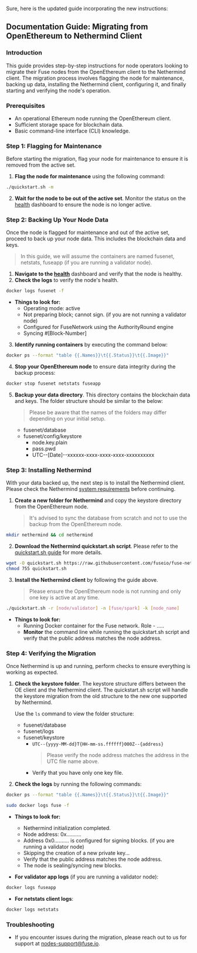 Sure, here is the updated guide incorporating the new instructions:

## Documentation Guide: Migrating from OpenEthereum to Nethermind Client

### Introduction

This guide provides step-by-step instructions for node operators looking to migrate their Fuse nodes from the OpenEthereum client to the Nethermind client. The migration process involves flagging the node for maintenance, backing up data, installing the Nethermind client, configuring it, and finally starting and verifying the node's operation.

### Prerequisites

- An operational Ethereum node running the OpenEthereum client.
- Sufficient storage space for blockchain data.
- Basic command-line interface (CLI) knowledge.

### Step 1: Flagging for Maintenance

Before starting the migration, flag your node for maintenance to ensure it is removed from the active set.

1. **Flag the node for maintenance** using the following command:

```bash
./quickstart.sh -m
```

2. **Wait for the node to be out of the active set**. Monitor the status on the [health](https://health.fuse.io/) dashboard to ensure the node is no longer active.

### Step 2: Backing Up Your Node Data

Once the node is flagged for maintenance and out of the active set, proceed to back up your node data. This includes the blockchain data and keys.

> In this guide, we will assume the containers are named fusenet, netstats, fuseapp (if you are running a validator node).

1. **Navigate to the [health](https://health.fuse.io/)** dashboard and verify that the node is healthy.
2. **Check the logs** to verify the node's health.

```bash
docker logs fusenet -f
```

- **Things to look for:**
  - Operating mode: active
  - Not preparing block; cannot sign. (if you are not running a validator node)
  - Configured for FuseNetwork using the AuthorityRound engine
  - Syncing #[Block-Number]

3. **Identify running containers** by executing the command below:

```bash
docker ps --format "table {{.Names}}\t{{.Status}}\t{{.Image}}"
```

4. **Stop your OpenEthereum node** to ensure data integrity during the backup process:

```bash
docker stop fusenet netstats fuseapp
```

5. **Backup your data directory**. This directory contains the blockchain data and keys. The folder structure should be similar to the below:
   > Please be aware that the names of the folders may differ depending on your initial setup.
   - fusenet/database
   - fusenet/config/keystore
     - node.key.plain
     - pass.pwd
     - UTC--[Date]--xxxxxx-xxxx-xxxx-xxxx-xxxxxxxxxx

### Step 3: Installing Nethermind

With your data backed up, the next step is to install the Nethermind client. Please check the Nethermind [system requirements](https://docs.nethermind.io/get-started/system-requirements/) before continuing.

1. **Create a new folder for Nethermind** and copy the keystore directory from the OpenEthereum node.
   > It's advised to sync the database from scratch and not to use the backup from the OpenEthereum node.

```bash
mkdir nethermind && cd nethermind
```

2. **Download the Nethermind quickstart.sh script**. Please refer to the [quickstart.sh guide](https://github.com/fuseio/fuse-network/tree/master/nethermind) for more details.

```bash
wget -O quickstart.sh https://raw.githubusercontent.com/fuseio/fuse-network/master/nethermind/quickstart.sh
chmod 755 quickstart.sh
```

3. **Install the Nethermind client** by following the guide above.
   > Please ensure the OpenEthereum node is not running and only one key is active at any time.

```bash
./quickstart.sh -r [node/validator] -n [fuse/spark] -k [node_name]
```

- **Things to look for:**
  - Running Docker container for the Fuse network. Role - .....
  - **Monitor** the command line while running the quickstart.sh script and verify that the public address matches the node address.

### Step 4: Verifying the Migration

Once Nethermind is up and running, perform checks to ensure everything is working as expected.

1. **Check the keystore folder**. The keystore structure differs between the OE client and the Nethermind client. The quickstart.sh script will handle the keystore migration from the old structure to the new one supported by Nethermind.

   Use the `ls` command to view the folder structure:

   - fusenet/database
   - fusenet/logs
   - fusenet/keystore
     - `UTC--{yyyy-MM-dd}T{HH-mm-ss.ffffff}000Z--{address}`
       > Please verify the node address matches the address in the UTC file name above.
     - Verify that you have only one key file.

2. **Check the logs** by running the following commands:

```bash
docker ps --format "table {{.Names}}\t{{.Status}}\t{{.Image}}"

sudo docker logs fuse -f
```

- **Things to look for:**

  - Nethermind initialization completed.
  - Node address: 0x..........
  - Address 0x0.......... is configured for signing blocks. (if you are running a validator node)
  - Skipping the creation of a new private key...
  - Verify that the public address matches the node address.
  - The node is sealing/syncing new blocks.

- **For validator app logs** (if you are running a validator node):

```bash
docker logs fuseapp
```

- **For netstats client logs**:

```bash
docker logs netstats
```

### Troubleshooting

- If you encounter issues during the migration, please reach out to us for support at nodes-support@fuse.io.

